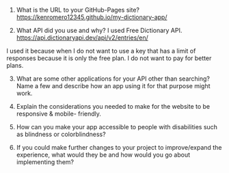 1. What is the URL to your GitHub-Pages site?
https://kenromero12345.github.io/my-dictionary-app/

2. What API did you use and why?
I used Free Dictionary API. 
https://api.dictionaryapi.dev/api/v2/entries/en/<word>

I used it because when I do not want to use a key that has a limit of responses because it is only the free plan. I do not want to pay for better plans.

3. What are some other applications for your API other than searching? Name a few and describe
how an app using it for that purpose might work.

4. Explain the considerations you needed to make for the website to be responsive &amp; mobile-
friendly.

5. How can you make your app accessible to people with disabilities such as blindness or
colorblindness?

6. If you could make further changes to your project to improve/expand the experience, what
would they be and how would you go about implementing them?